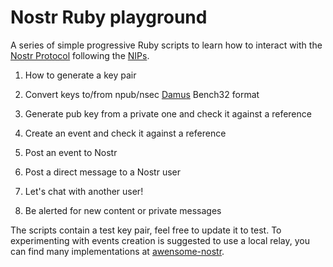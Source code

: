 # Nostr Ruby playground

A series of simple progressive Ruby scripts to learn how to interact with the [Nostr Protocol](https://github.com/nostr-protocol/nostr) following the [NIPs](https://github.com/nostr-protocol/nips).

01. How to generate a key pair

02. Convert keys to/from npub/nsec [Damus](https://github.com/damus-io/damus) Bench32 format

03. Generate pub key from a private one and check it against a reference

04. Create an event and check it against a reference

05. Post an event to Nostr

06. Post a direct message to a Nostr user

07. Let's chat with another user!

08. Be alerted for new content or private messages

The scripts contain a test key pair, feel free to update it to test.
To experimenting with events creation is suggested to use a local relay, you can find many implementations at [awensome-nostr](https://github.com/aljazceru/awesome-nostr).